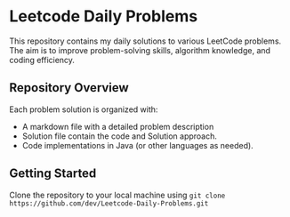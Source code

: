 # Leetcode Daily Problems

This repository contains my daily solutions to various LeetCode problems. The aim is to improve problem-solving skills, algorithm knowledge, and coding efficiency.

## Repository Overview

Each problem solution is organized with:
- A markdown file with a detailed problem description
- Solution file contain the code and Solution approach.
- Code implementations in Java (or other languages as needed).

## Getting Started

Clone the repository to your local machine using `git clone https://github.com/dev/Leetcode-Daily-Problems.git`

